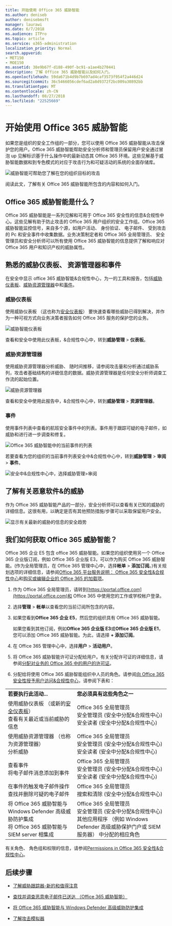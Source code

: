 ```yaml
---
title: 开始使用 Office 365 威胁智能
ms.author: deniseb
author: denisebmsft
manager: laurawi
ms.date: 6/7/2018
ms.audience: ITPro
ms.topic: article
ms.service: o365-administration
localization_priority: Normal
search.appverid:
- MET150
- MOE150
ms.assetid: 38e9b67f-d188-490f-bc91-a1ae4b270441
description: 了解 Office 365 威胁智能以及如何入门。
ms.openlocfilehash: 59da671b4d9b7b697ad4caf3573f954f2a446d24
ms.sourcegitcommit: 36c5466056cdef6ad2a8d9372f2bc009a30892bb
ms.translationtype: MT
ms.contentlocale: zh-CN
ms.lasthandoff: 08/27/2018
ms.locfileid: "22525669"
---
```

# <a name="get-started-with-office-365-threat-intelligence"></a>开始使用 Office 365 威胁智能

如果您是组织的安全工作组的一部分，您可以使用 Office 365 威胁智能从攻击保护您的用户。Office 365 威胁智能帮助安全分析师和管理员保留用户安全通过冒泡 up 见解标识基于什么操作中的最新动态其 Office 365 环境。这些见解基于威胁智能数据和到专色模式的对应于攻击行为和可疑活动的系统的全面存储库。
  
![威胁智能可帮助您了解在您的组织目标的攻击](media/6ce67cf2-3bbb-4008-9c55-1b4c7af0471f.png)
  
阅读此文，了解有关 Office 365 威胁智能所包含的内容和如何入门。
  
## <a name="what-is-office-365-threat-intelligence"></a>Office 365 威胁智能是什么？

Office 365 威胁智能是一系列见解和可用于 Office 365 安全性的信息&amp;合规性中心。这些见解有助于防止攻击的 Office 365 用户组织的安全工作组。Office 365 威胁智能监控信号，来自多个源，如用户活动、 身份验证、 电子邮件、 受到攻击的 Pc 和安全事件中收集数据。业务决策制定者和 Office 365 全局管理员、 安全管理员和安全分析师可以所有使用 Office 365 威胁智能的信息提供了解和响应对 Office 365 用户和知识产权的威胁属性。
  
## <a name="get-acquainted-with-the-threat-dashboard-explorer-and-incidents"></a>熟悉的威胁仪表板、 资源管理器和事件

在安全中显示 office 365 威胁智能&amp;合规性中心，为一的工具和报告，包括[威胁仪表板](get-started-with-ti.md#dashboard)、[威胁资源管理器](get-started-with-ti.md#explorer)中和[事件](get-started-with-ti.md#incidents)。
  
### <a name="threat-dashboard"></a>威胁仪表板

使用威胁仪表板 （这也称为[安全仪表板](security-dashboard.md)） 要快速查看哪些威胁已得到解决，并作为一种可视方式向业务决策者报告如何 Office 365 服务的保护您的业务。
  
![威胁智能仪表板](media/ce013a31-3f80-4d09-bb95-bfb7623b8bc4.png)
  
查看和安全中使用此仪表板，&amp;合规性中心中，转到**威胁管理** \> **仪表板**。
  
### <a name="threat-explorer"></a>威胁资源管理器

使用威胁资源管理器分析威胁、 随时间推移，请参阅攻击量和分析通过威胁系列，攻击者基础结构的详细信息的数据。威胁资源管理器是任何安全分析师调查工作流的起始位置。
  
![威胁资源管理器](media/7a7cecee-17f0-4134-bcb8-7cee3f3c3890.png)
  
查看和安全中使用此报告中，&amp;合规性中心中，转到**威胁管理** \> **资源管理器**。
  
 ### <a name="incidents"></a>事件

使用事件列表中查看的航班安全事件中的列表。事件用于跟踪可疑的电子邮件，如威胁和进行进一步调查和修复。
  
![Office 365 威胁智能中的当前事件的列表](media/acadd4c7-d2de-4146-aeb8-90cfad805a9c.png)
  
若要查看为您的组织的当前事件列表安全中&amp;合规性中心中，转到**威胁管理** \> **审阅** \> **事件**。
  
![安全中&amp;合规性中心中，选择威胁管理\>审阅](media/e0f46454-fa38-40f0-a120-b595614d1d22.png)
  
## <a name="learn-more-about-malware-amp-threats"></a>了解有关恶意软件&amp;的威胁

作为 Office 365 威胁智能产品的一部分，安全分析师可以查看有关已知的威胁的详细信息。这很有用，以确定是否有其他预防措施/步骤可以采取保留用户安全。
  
![显示有关最新的威胁的信息的安全趋势](media/11e7d40d-139b-4c56-8d52-c091c8654151.png) 
  
## <a name="how-do-we-get-office-365-threat-intelligence"></a>我们如何获取 Office 365 威胁智能？

Office 365 企业 E5 包含 office 365 威胁智能。如果您的组织使用另一个 Office 365 企业版订阅，例如 Office 365 企业版 E3，可以作为购买 Office 365 威胁智能。(作为全局管理员，在 Office 365 管理中心中，选择**帐单** \> **添加订阅**。)有关规划选项的详细信息，请参阅[Office 365 平台服务说明： Office 365 安全性&amp;合规性中心](https://technet.microsoft.com/en-us/library/dn933793.aspx)和[购买或编辑企业的 Office 365 的加载项](https://support.office.com/article/4e7b57d6-b93b-457d-aecd-0ea58bff07a6)。
  
1. 作为 Office 365 全局管理员，请转到[https://portal.office.com](https://portal.office.com)和 Office 365 中使用您的工作或学校帐户登录。 
    
2. 选择**管理** \> **帐单**以查看您的当前订阅所包含的内容。 
    
3. 如果您看到**Office 365 企业 E5**，然后您的组织具有 Office 365 威胁智能。
    
    如果您看到其他订阅，例如**Office 365 企业版 E3**或**Office 365 企业版 E1**，您可以添加 Office 365 威胁智能。为此，请选择 **+ 添加订阅**。
    
4. 在 Office 365 管理中心中，选择**用户** \> **活动用户**。
    
5. 将 Office 365 威胁智能许可证分配给用户。有关分配许可证的详细信息，请参阅[分配对业务的 Office 365 中的用户的许可证](https://support.office.com/article/997596b5-4173-4627-b915-36abac6786dc)。
    
6. 分配给将使用 Office 365 威胁智能组织中人员的角色。请参阅[向 Office 365 安全性授予用户访问&amp;合规性中心](grant-access-to-the-security-and-compliance-center.md)，请参阅下表和：
    
|||
|:-----|:-----|
|**若要执行此活动...** <br/> |**您必须具有这些角色之一** <br/> |
|使用威胁仪表板 （或新的[安全仪表板](security-dashboard.md)）  <br/> 查看有关最近或当前威胁的信息  <br/> |Office 365 全局管理员  <br/> 安全管理员 (安全中分配&amp;合规性中心)  <br/> 安全读者 (安全中分配&amp;合规性中心)  <br/> |
|使用威胁资源管理器 （也称为资源管理器）  <br/> 分析威胁  <br/> |Office 365 全局管理员  <br/> 安全管理员 (安全中分配&amp;合规性中心)  <br/> 安全读者 (安全中分配&amp;合规性中心)  <br/> |
|查看事件  <br/> 将电子邮件消息添加到事件  <br/> |Office 365 全局管理员  <br/> 安全管理员 (安全中分配&amp;合规性中心)  <br/> 安全读者 (安全中分配&amp;合规性中心)  <br/> |
|在事件的触发电子邮件操作  <br/> 查找并删除可疑的电子邮件  <br/> |Office 365 全局管理员  <br/> 搜索和清除 (安全中分配&amp;合规性中心)  <br/> |
|将 Office 365 威胁智能与 Windows Defender 高级威胁防护集成  <br/> 将 Office 365 威胁智能与 SIEM server 相集成  <br/> |Office 365 全局管理员  <br/> 安全管理员 (安全中分配&amp;合规性中心)  <br/> 其他应用程序 （例如 Windows Defender 高级威胁保护门户或 SIEM 服务器） 中分配的相应角色  <br/> |
   
有关角色、 角色组和权限的信息，请参阅[Permissions in Office 365 安全性&amp;合规性中心](permissions-in-the-security-and-compliance-center.md)。
    
## <a name="next-steps"></a>后续步骤

- [了解威胁跟踪器-新的和值得注意](threat-trackers.md)
    
- [查找并调查恶意电子邮件已送达 （Office 365 威胁智能）](investigate-malicious-email-that-was-delivered.md)
    
- [将 Office 365 威胁智能与 Windows Defender 高级威胁防护集成](integrate-office-365-ti-with-wdatp.md)
    
- [了解攻击模拟器](attack-simulator.md)
  

